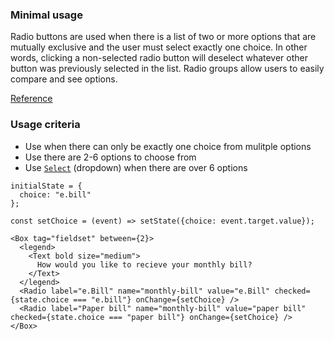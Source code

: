 ### Minimal usage

Radio buttons are used when there is a list of two or more options that are mutually exclusive and the user must select exactly one choice. In other words, clicking a non-selected radio button will deselect whatever other button was previously selected in the list. Radio groups allow users to easily compare and see options.

<a href="https://www.nngroup.com/articles/checkboxes-vs-radio-buttons/" target="_blank">Reference</a>

### Usage criteria

* Use when there can only be exactly one choice from mulitple options
* Use there are 2-6 options to choose from
* Use [`Select`](#select) (dropdown) when there are over 6 options

```
initialState = {
  choice: "e.bill"
};

const setChoice = (event) => setState({choice: event.target.value});

<Box tag="fieldset" between={2}>
  <legend>
    <Text bold size="medium">
      How would you like to recieve your monthly bill?
    </Text>
  </legend>
  <Radio label="e.Bill" name="monthly-bill" value="e.Bill" checked={state.choice === "e.bill"} onChange={setChoice} />
  <Radio label="Paper bill" name="monthly-bill" value="paper bill" checked={state.choice === "paper bill"} onChange={setChoice} />
</Box>
```
